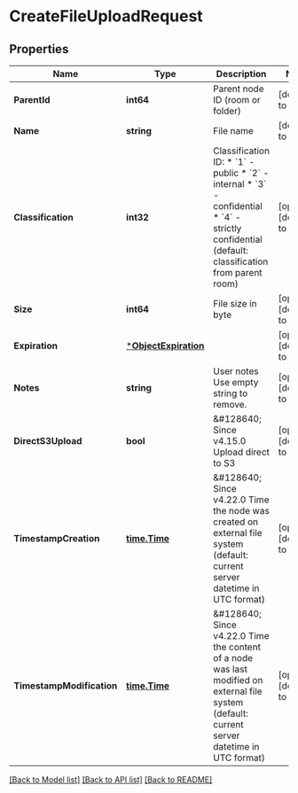 # CreateFileUploadRequest

## Properties
Name | Type | Description | Notes
------------ | ------------- | ------------- | -------------
**ParentId** | **int64** | Parent node ID (room or folder) | [default to null]
**Name** | **string** | File name | [default to null]
**Classification** | **int32** | Classification ID:  * &#x60;1&#x60; - public  * &#x60;2&#x60; - internal  * &#x60;3&#x60; - confidential  * &#x60;4&#x60; - strictly confidential    (default: classification from parent room) | [optional] [default to null]
**Size** | **int64** | File size in byte | [optional] [default to null]
**Expiration** | [***ObjectExpiration**](ObjectExpiration.md) |  | [optional] [default to null]
**Notes** | **string** | User notes  Use empty string to remove. | [optional] [default to null]
**DirectS3Upload** | **bool** | &amp;#128640; Since v4.15.0  Upload direct to S3 | [optional] [default to false]
**TimestampCreation** | [**time.Time**](time.Time.md) | &amp;#128640; Since v4.22.0  Time the node was created on external file system  (default: current server datetime in UTC format) | [optional] [default to null]
**TimestampModification** | [**time.Time**](time.Time.md) | &amp;#128640; Since v4.22.0  Time the content of a node was last modified on external file system  (default: current server datetime in UTC format) | [optional] [default to null]

[[Back to Model list]](../README.md#documentation-for-models) [[Back to API list]](../README.md#documentation-for-api-endpoints) [[Back to README]](../README.md)

